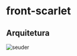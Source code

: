 # front-scarlet

## Arquitetura
![seuder](https://github.com/LucasAlves011/front-scarlet/blob/master/Projeto%20Sistemas%20Distribu%C3%ADdos.drawio.png)
